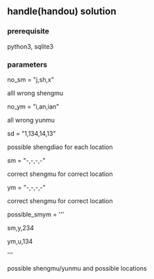 ## handle(handou) solution

### prerequisite
python3, sqlite3

### parameters
no_sm = "j,sh,x"

alll wrong shengmu

no_ym = "i,an,ian"

all wrong yunmu

sd = "1,134,14,13"

possible shengdiao for each location

sm = "-,-,-,-"

correct shengmu for correct location

ym = "-,-,-,-"

correct shengmu for correct location

possible_smym = '''

sm,y,234 

ym,u,134 

'''

possible shengmu/yunmu and possible locations

